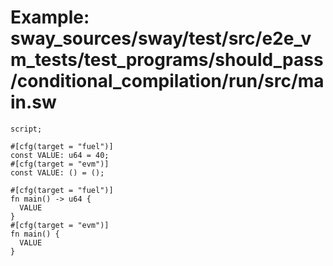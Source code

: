 # Example: sway_sources/sway/test/src/e2e_vm_tests/test_programs/should_pass/conditional_compilation/run/src/main.sw

```sway
script;

#[cfg(target = "fuel")]
const VALUE: u64 = 40;
#[cfg(target = "evm")]
const VALUE: () = ();

#[cfg(target = "fuel")]
fn main() -> u64 {
  VALUE
}
#[cfg(target = "evm")]
fn main() {
  VALUE
}

```
